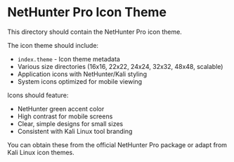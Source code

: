 # NetHunter Pro Icon Theme

This directory should contain the NetHunter Pro icon theme.

The icon theme should include:
- `index.theme` - Icon theme metadata
- Various size directories (16x16, 22x22, 24x24, 32x32, 48x48, scalable)
- Application icons with NetHunter/Kali styling
- System icons optimized for mobile viewing

Icons should feature:
- NetHunter green accent color
- High contrast for mobile screens
- Clear, simple designs for small sizes
- Consistent with Kali Linux tool branding

You can obtain these from the official NetHunter Pro package or adapt from Kali Linux icon themes.
